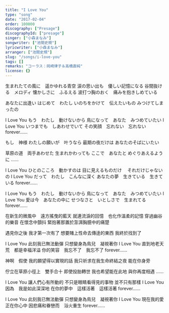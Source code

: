 ```yaml
---
title: "I Love You"
type: "song"
date: "2017-02-04"
order: 100000
discography: ["Presage"]
discographyId: ["presage"]
singer: ["小森まなみ"]
songwriter: ["池間史規"]
lyricwriter: ["小森まなみ"]
arranger: ["池間史規"]
slug: "/songs/i-love-you"
tags: []
remarks: "コーラス：岡崎律子＆高橋直純"
license: {}
---
```


生まれたての風に　遥かゆれる青空 
涙の思い出も　優しい記憶になる 
谷間抜ける　メロディ 
懐かしさに　ふるえる 
波打つ胸のおく　痛みを抱きしめている 

あなたに出逢い 
はじめて　わたし 
いのちをかけて　伝えたいもの 
みつけてしまったの 

I Love You 
もう　わたし　動けないから 
鳥になって　あなた　みつめていたい 
I Love You 
いつまでも　しあわせでいて 
その笑顔　忘れない　忘れない 
forever…… 

もし　神様 
わたしの願いが　叶うなら 
最期の夜だけは 
あなたのそばにいたい 

草原の道　両手あわせた 
生まれかわっても 
ここで　あなたと 
めぐりあえるように …… 

I Love You 
ひとのこころ　動かすのは 
目に見えるものだけ    　それだけじゃないの 
I Love You 
だって　わたし　こんなに深く 
あなたの夢　生きている　生きている 
forever…… 

I Love You 
もう　わたし　動けないから 
鳥になって　あなた　みつめていたい 
I Love You 
愛は今　あなたの中に 
せつなさと　いとしさで　生まれてる 
forever……

<!-- 翻译 -->

在新生的微風中　遠方搖曳的藍天
就連流淚的回憶　也化作溫柔的記憶
穿過幽谷的樂音
在懷念中顫抖
緊抱著那置於澎湃胸臆中的痛楚

遇見你之後
我才第一次有了
想要賭上性命去傳逹的東西
我終於找到了

I Love You 
此刻我已無法動彈
只想變身為鳥兒　凝視著你
I Love You 
直到地老天荒　都是幸福洋溢
你的笑容　我忘不了　我忘不了
forever…… 

神啊　假使
我的願望得以實現的話
我只祈求在我生命終結之夜
能在你身旁

佇立在草原小徑上　雙手合十
即使投胎轉世
我也希望能在此地
與你再度相遇 …… 

I Love You 
讓人們心有所動的
不只是眼睛看得見的事物   並不只有那樣
I Love You 
因為　我是如此深深地
在你的夢中　這樣活著　這樣活著
forever…… 

I Love You 
此刻我已無法動彈
只想變身為鳥兒　凝視著你
I Love You 
現在我的愛　正在你心中
因悲痛和眷戀而　浴火重生
forever……
